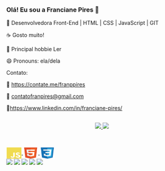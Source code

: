 ### Olá! Eu sou a Franciane Pires 👋

🌱 Desenvolvedora Front-End | HTML | CSS | JavaScript | GIT

☕ Gosto muito!

📘 Principal hobbie Ler

😄 Pronouns: ela/dela


Contato: 

📲 https://contate.me/franppires

📧 contatofranpires@gmail.com

🔗https://www.linkedin.com/in/franciane-pires/
  

##

<div align="center">
  <a href="https://github.com/Franppires">
  <img height="150em" src="https://github-readme-stats.vercel.app/api?username=Franppires&show_icons=true&theme=dracula&include_all_commits=true&count_private=true"/>
  <img height="150em" src="https://github-readme-stats.vercel.app/api/top-langs/?username=Franppires&layout=compact&langs_count=7&theme=dracula"/>
</div>
  
   ##

<div style="display: inline_block"><br>
  <img align="center" alt="Rafa-Js" height="30" width="40" src="https://raw.githubusercontent.com/devicons/devicon/master/icons/javascript/javascript-plain.svg">
  <img align="center" alt="Rafa-HTML" height="30" width="40" src="https://raw.githubusercontent.com/devicons/devicon/master/icons/html5/html5-original.svg">
  <img align="center" alt="Rafa-CSS" height="30" width="40" src="https://raw.githubusercontent.com/devicons/devicon/master/icons/css3/css3-original.svg">
</div>
  
<div>
  <a href="https://www.instagram.com/franciane_ppires/" target="_blank"><img src="https://cdn.worldvectorlogo.com/logos/instagram-5.svg" width="30px" target="_blank"></a>
  <a href = "mailto:contatofranpires@gmail.com?subject=contato"><img src="https://cdn.worldvectorlogo.com/logos/gmail-icon-1.svg" width="30px" target="_blank"></a>
  <a href="https://contate.me/franppires" target="_blank"><img src="https://seeklogo.com/images/W/whatsapp-icon-logo-6E793ACECD-seeklogo.com.png
      " width="30px" target="_blank"></a>
  <a href="https://www.linkedin.com/in/franciane-pires/" target="_blank"><img src="https://cdn.worldvectorlogo.com/logos/linkedin-icon-2.svg" width="30px" target="_blank"></a> 
  <a href="https://discord.gg/7ZQMtKV7" target="_blank"><img src="https://cdn.worldvectorlogo.com/logos/discord-6.svg" width="40px" target="_blank"></a>
</div>
  
 
  
   ##



<!--
**Franppires/Franppires** is a ✨ _special_ ✨ repository because its `README.md` (this file) appears on your GitHub profile.

Here are some ideas to get you started:

- 🔭 I’m currently working on ...
- 🌱 I’m currently learning ...
- 👯 I’m looking to collaborate on ...
- 🤔 I’m looking for help with ...
- 💬 Ask me about ...
- 📫 How to reach me: ...
- 😄 Pronouns: ...
- ⚡ Fun fact: ...


